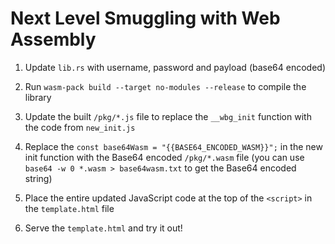 # Next Level Smuggling with Web Assembly

1. Update `lib.rs` with username, password and payload (base64 encoded)

2. Run `wasm-pack build --target no-modules --release` to compile the library

3. Update the built `/pkg/*.js` file to replace the `__wbg_init` function with the code from `new_init.js`

4. Replace the `const base64Wasm = "{{BASE64_ENCODED_WASM}}";` in the new init function with the Base64 encoded `/pkg/*.wasm` file (you can use `base64 -w 0 *.wasm > base64wasm.txt` to get the Base64 encoded string)

5. Place the entire updated JavaScript code at the top of the `<script>` in the `template.html` file

6. Serve the `template.html` and try it out!
